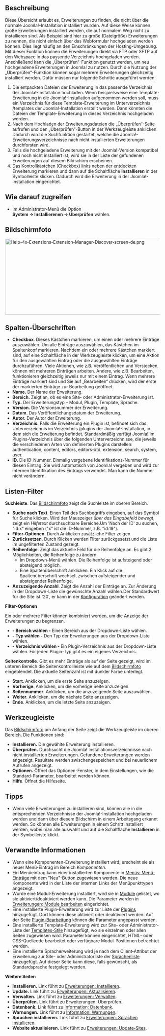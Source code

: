 <!-- Filename: Help4.x:Extensions:_Discover / Display title: Erweiterungen: Überprüfen -->

## Beschreibung

Diese Übersicht erlaubt es, Erweiterungen zu finden, die nicht über die
normale Joomla!-Installation installiert wurden. Auf diese Weise können
große Erweiterungen installiert werden, die auf normalem Weg nicht zu
installieren sind. Als Beispiel sind hier zu große (Dateigröße)
Erweiterungen zu nennen, die nicht einfach über das Webformular
hochgeladen werden können. Dies liegt häufig an den Einschränkungen der
Hosting-Umgebung. Mit dieser Funktion können die Erweiterungen direkt
via FTP oder SFTP auf den Webspace in das passende Verzeichnis
hochgeladen werden. Anschließend kann die „Überprüfen“-Funktion genutzt
werden, um neu hochgeladene Erweiterungen in Joomla! zu nutzen. Durch
die Nutzung der „Überprüfen“-Funktion können sogar mehrere Erweiterungen
gleichzeitig installiert werden. Dafür müssen nur folgende Schritte
ausgeführt werden:

1.  Die entpackten Dateien der Erweiterung in das passende Verzeichnis
    der Joomla!-Installation hochladen. Wenn beispielsweise eine
    Template-Erweiterung in die Joomla!-Installation aufgenommen werden
    soll, muss ein Verzeichnis für diese Template-Erweiterung im
    Unterverzeichnis /templates der Joomla!-Installation erstellt
    werden. Dann könnten die Dateien der Template-Erweiterung in dieses
    Verzeichnis hochgeladen werden.
2.  Nach dem Hochladen der Erweiterungsdateien die „Überprüfen“-Seite
    aufrufen und den „Überprüfen“-Button in der Werkzeugleiste
    anklicken. Dadurch wird die Suchfunktion gestartet, welche die
    Joomla!-Erweiterungsverzeichnisse nach nicht installierten
    Erweiterungen durchforsten wird.
3.  Falls die hochgeladene Erweiterung mit der Joomla!-Version
    kompatibel und noch nicht installiert ist, wird sie in der Liste der
    gefundenen Erweiterungen auf diesem Bildschirm erscheinen.
4.  Das Kontrollkästchen (Checkbox) links neben der entdeckten
    Erweiterung markieren und dann auf die Schaltfläche **Installieren**
    in der Symbolleiste klicken. Dadurch wird die Erweiterung in der
    Joomla!-Installation eingerichtet.

## Wie darauf zugreifen

- Im Administrator-Menü die Option
  **System → Installierenen → Überprüfen** wählen.

## Bildschirmfoto

<img
src="https://docs.joomla.org/images/thumb/5/5a/Help-4x-Extensions-Extension-Manager-Discover-screen-de.png/800px-Help-4x-Extensions-Extension-Manager-Discover-screen-de.png"
decoding="async"
srcset="https://docs.joomla.org/images/5/5a/Help-4x-Extensions-Extension-Manager-Discover-screen-de.png 1.5x"
data-file-width="1000" data-file-height="308" width="800" height="246"
alt="Help-4x-Extensions-Extension-Manager-Discover-screen-de.png" />

## Spalten-Überschriften

- **Checkbox**. Dieses Kästchen markieren, um einen oder mehrere
  Einträge auszuwählen. Um alle Einträge auszuwählen, das Kästchen im
  Spaltenkopf markieren. Nachdem ein oder mehrere Kästchen markiert
  sind, auf eine Schaltfläche in der Werkzeugleiste klicken, um eine
  Aktion für den ausgewählten Eintrag oder die ausgewählten Einträge
  durchzuführen. Viele Aktionen, wie z.B. Veröffentlichen und
  Verstecken, können mit mehreren Einträgen arbeiten. Andere, wie z.B.
  Bearbeiten, funktionieren gleichzeitig jeweils nur mit einem Eintrag.
  Wenn mehrere Einträge markiert sind und Sie auf „Bearbeiten“ drücken,
  wird der erste der markierten Einträge zur Bearbeitung geöffnet.
- **Name.** Der Name der Erweiterung.
- **Bereich.** Zeigt an, ob es eine Site- oder Administrator-Erweiterung
  ist.
- **Typ.** Der Erweiterungstyp – Modul, Plugin, Template, Sprache.
- **Version.** Die Versionsnummer der Erweiterung.
- **Datum.** Das Veröffentlichungsdatum der Erweiterung.
- **Autor.** Der Autor der Erweiterung.
- **Verzeichnis.** Falls die Erweiterung ein Plugin ist, befindet sich
  das Unterverzeichnis im Verzeichnis /plugins der Joomla!-Installation,
  in dem sich die Erweiterung befindet. Standardmäßig verfügt Joomla! im
  Plugins-Verzeichnis über die folgenden Unterverzeichnisse, die jeweils
  die verschiedenen Arten von definierten Plugins darstellen:
  authentication, content, editors, editors-xtd, extension, search,
  system, user.
- **ID.** Die ID-Nummer. Einmalig vergebene Identifikations-Nummer für
  diesen Eintrag. Sie wird automatisch von Joomla! vergeben und wird zur
  internen Identifikation des Eintrags verwendet. Man kann die Nummer
  nicht verändern.

## Listen-Filter

**Suchleiste**. Das [Bildschirmfoto](#screenshot) zeigt die Suchleiste
im oberen Bereich.

- **Suche nach Text**. Einen Teil des Suchbegriffs eingeben, auf das
  Symbol für Suche klicken. Wird der Mauszeiger *über das Eingabefeld
  bewegt*, zeigt ein *Hilfetext* durchsuchbare Bereiche.Um 'Nach der ID'
  zu suchen, "id:x" eingeben ("x" ist die ID-Nummer, z.B. "id:19").
- **Filter-Optionen**. Durch Anklicken zusätzliche Filter zeigen.
- **Zurücksetzen**. Durch Klicken werden Filter zurückgesetzt und die
  Liste im ungefilterten Zustand gezeigt.
- **Reihenfolge**. Zeigt das aktuelle Feld für die Reihenfolge an. Es
  gibt 2 Möglichkeiten, die Reihenfolge zu ändern:
  - Im Dropdown-Menü wählen. Die Reihenfolge ist aufsteigend oder
    absteigend möglich.
  - Eine Spaltenüberschrift anklicken. Ein Klick auf die
    Spaltenüberschrift wechselt zwischen aufsteigender und absteigender
    Reihenfolge.
- **Anzuzeigende Anzahl**. Zeigt die Anzahl der Einträge an. Zur
  Änderung in der Dropdown-Liste die gewünschte Anzahl wählen.Der
  Standardwert für die Site ist '20', er kann in der
  [Konfiguration](https://docs.joomla.org/Help4.x:Site_Global_Configuration/de#defaultlistlimit "Help4.x:Site Global Configuration/de")
  geändert werden.

**Filter-Optionen**

Ein oder mehrere Filter können kombiniert werden, um die Anzeige der
Erweiterungen zu begrenzen.

- **- Bereich wählen -** Einen Bereich aus der Dropdown-Liste wählen.
- **- Typ wählen -** Den Typ der Erweiterungen aus der Dropdown-Liste
  wählen.
- **- Verzeichnis wählen -** Ein Plugin-Verzeichnis aus der
  Dropdown-Liste wählen. Für jeden Plugin-Typ gibt es ein eigenes
  Verzeichnis.

**Seitenkontrolle**. Gibt es mehr Einträge als auf der Seite gezeigt,
wird im unteren Bereich die Seitenkontrollleiste wie auf dem
[Bildschirmfoto](#screenshot) eingeblendet. Die aktuelle Seitenzahl ist
mit dunkler Farbe unterlegt.

- **Start**. Anklicken, um die erste Seite anzuzeigen.
- **Vorherige**. Anklicken, um die vorherige Seite anzuzeigen.
- **Seitennummer**. Anklicken, um die anzuzeigende Seite auszuwählen.
- **Weiter**. Anklicken, um die nächste Seite anzuzeigen.
- **Ende**. Anklicken, um die letzte Seite anzuzeigen.

## Werkzeugleiste

Das [Bildschirmfoto](#Bildschirmfoto) am Anfang der Seite zeigt die
Werkzeugleiste im oberen Bereich. Die Funktionen sind:

- **Installieren.** Die gewählte Erweiterung installieren.
- **Überprüfen.** Durchsucht die Joomla! Installationsverzeichnisse nach
  nicht installierten Erweiterungen. Gefundene Erweiterungen werden
  angezeigt. Resultate werden zwischengespeichert und bei neuerlichem
  Aufrufen angezeigt.
- **Optionen.** Öffnet das Optionen-Fenster, in dem Einstellungen, wie
  die Standard-Parameter, bearbeitet werden können.
- **Hilfe**. Öffnet die Hilfeseite.

## Tipps

- Wenn viele Erweiterungen zu installieren sind, können alle in die
  entsprechenden Verzeichnisse der Joomla!-Installation hochgeladen
  werden und dann über diesem Bildschirm in einem Arbeitsgang erkannt
  werden. So können alle Erweiterungen in einem Schritt installiert
  werden, wobei man alle auswählt und auf die Schaltfläche
  **Installieren** in der Symbolleiste klickt.

## Verwandte Informationen

- Wenn eine Komponenten-Erweiterung installiert wird, erscheint sie als
  neuer Menü-Eintrag im Bereich *Komponenten*.
- Ein Menüeintrag kann einer installierten Komponente in [Menüs:
  Menü-Einträge](https://docs.joomla.org/Help4.x:Menus:_Items/de "Help4.x:Menus: Items/de")
  mit dem "Neu"-Button zugewiesen werden. Die neue Komponente wird in
  der Liste der internen Links der Menüpunkttypen angezeigt.
- Wurde eine Modul-Erweiterung installiert, wird sie in
  [Module](https://docs.joomla.org/Help4.x:Modules/de "Help4.x:Modules/de")
  gelistet, wo sie aktiviert/deaktiviert werden kann. Die Parameter
  werden in [Erweiterungen: Module
  bearbeiten](https://docs.joomla.org/Help4.x:Extensions_Module_Manager_Edit/de "Help4.x:Extensions Module Manager Edit/de")
  eingerichtet.
- Eine installierte Plugin-Erweiterung wird zur Liste der
  [Plugins](https://docs.joomla.org/Help4.x:Plugins/de "Help4.x:Plugins/de")
  hinzugefügt. Dort können diese aktiviert oder deaktiviert werden. Auf
  der Seite
  [Plugin-Bearbeitung](https://docs.joomla.org/Help4.x:Plugins:_Name_of_Plugin/de "Help4.x:Plugins: Name of Plugin/de")
  können die Parameter angepasst werden.
- Eine installierte Template-Erweiterung wird zur Site- oder
  Administrator-Liste der
  [Templates-Stile](https://docs.joomla.org/Help4.x:Templates:_Styles/de "Help4.x:Templates: Styles/de")
  hinzugefügt, wo sie einzelnen oder allen Seiten zugewiesen wird.
  Parameter können eingerichtet, HTML- oder CSS-Quellcode bearbeitet
  oder verfügbare Modul-Positionen betrachtet werden.
- Eine installierte Spracherweiterung wird je nach dem Client-Attribut
  der Erweiterung zur Site- oder Administratorliste der
  [Sprachenliste](https://docs.joomla.org/Help4.x:Languages:_Installed/de "Help4.x:Languages: Installed/de")
  hinzugefügt. Auf dieser Seite kann diese, falls gewünscht, als
  Standardsprache festgelegt werden.

**Weitere Seiten**

- **Installieren.** Link führt zu [Erweiterungen:
  Installieren](https://docs.joomla.org/Help4.x:Extensions:_Install/de "Help4.x:Extensions: Install/de").
- **Update.** Link führt zu [Erweiterungen:
  Aktualisieren](https://docs.joomla.org/Help4.x:Extensions:_Update/de "Help4.x:Extensions: Update/de").
- **Verwalten.** Link führt zu [Erweiterungen:
  Verwalten](https://docs.joomla.org/Help4.x:Extensions:_Manage/de "Help4.x:Extensions: Manage/de").
- **Überprüfen.** Link führt zu
  <span class="mw-selflink selflink">Erweiterungen: Überprüfen</span>.
- **Datenbank.** Link führt zu [Information:
  Datenbank](https://docs.joomla.org/Help4.x:Information:_Database/de "Help4.x:Information: Database/de").
- **Warnungen.** Link führt zu [Information:
  Warnungen](https://docs.joomla.org/Help4.x:Information:_Warnings/de "Help4.x:Information: Warnings/de").
- **Sprachen installieren.** Link führt zu [Erweiterungen: Sprachen
  installieren](https://docs.joomla.org/Help4.x:Extensions_Extension_Manager_Languages/de "Help4.x:Extensions Extension Manager Languages/de").
- **Website aktualisieren.** Link führt zu [Erweiterungen:
  Update-Sites](https://docs.joomla.org/Help4.x:Extensions:_Update_Sites/de "Help4.x:Extensions: Update Sites/de").
